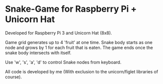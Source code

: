 # Snake-Game for Raspberry Pi + Unicorn Hat

Developed for Raspberry Pi 3 and Unicorn Hat (8x8).

Game grid generates up to 4 'fruit' at one time. Snake body starts as one node and grows by 1 for each fruit that is eaten. 
The game ends once the snake body intersects with itself. 

Use 'w', 's', 'a', 'd' to control Snake nodes from keyboard.

All code is developed by me (With exclusion to the unicorn/figlet libraries of course). 


